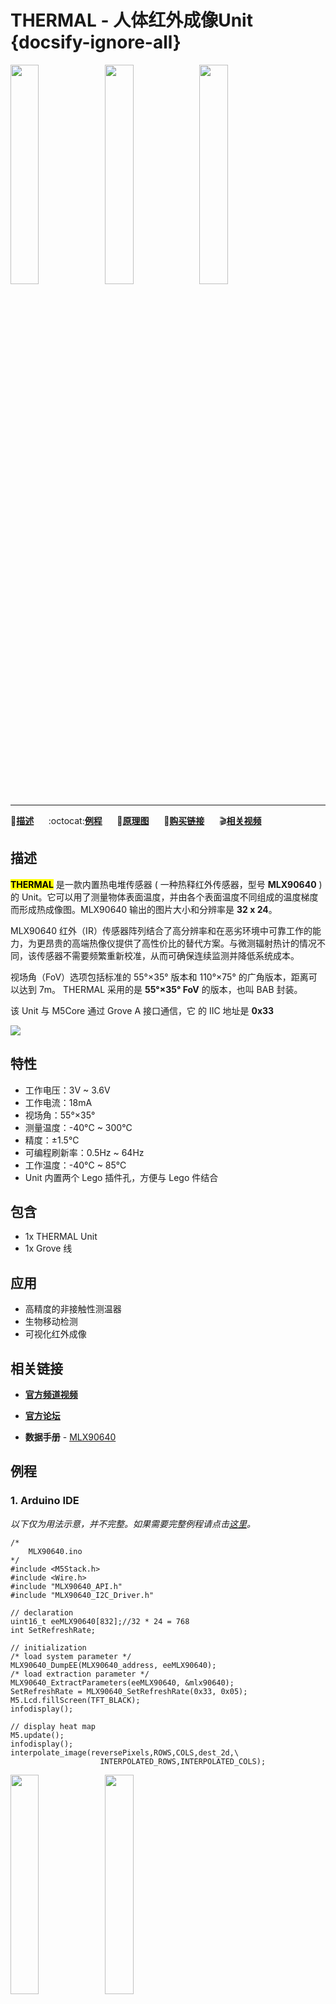 # THERMAL - 人体红外成像Unit {docsify-ignore-all}

<img src="assets/img/product_pics/unit/M5GO_Unit_thermal.png" width="30%" height="30%"><img src="assets/img/product_pics/unit/M5GO_Unit_thermal_02.png" width="30%" height="30%"><img src="assets/img/product_pics/unit/unit_thermal_grove_a.png" width="30%" height="30%">

***

:memo:**[描述](#描述)**&nbsp;&nbsp;&nbsp;&nbsp;&nbsp;&nbsp;:octocat:**[例程](#例程)**&nbsp;&nbsp;&nbsp;&nbsp;&nbsp;&nbsp;:electric_plug:**[原理图](#原理图)**&nbsp;&nbsp;&nbsp;&nbsp;&nbsp;&nbsp;🛒**[购买链接](https://item.taobao.com/item.htm?spm=a1z10.3-c.w4002-1172588106.70.3a93425e5PQbBs&id=576966170317)**&nbsp;&nbsp;&nbsp;&nbsp;&nbsp;&nbsp;:clapper:**[相关视频](#相关视频)**

## 描述

**<mark>THERMAL</mark>** 是一款内置热电堆传感器 ( 一种热释红外传感器，型号 **MLX90640** ) 的 Unit。它可以用了测量物体表面温度，并由各个表面温度不同组成的温度梯度而形成热成像图。MLX90640 输出的图片大小和分辨率是 **32 x 24**。

MLX90640 红外（IR）传感器阵列结合了高分辨率和在恶劣环境中可靠工作的能力，为更昂贵的高端热像仪提供了高性价比的替代方案。与微测辐射热计的情况不同，该传感器不需要频繁重新校准，从而可确保连续监测并降低系统成本。

视场角（FoV）选项包括标准的 55°×35° 版本和 110°×75° 的广角版本，距离可以达到 7m。 THERMAL 采用的是 **55°×35° FoV** 的版本，也叫 BAB 封装。

该 Unit 与 M5Core 通过 Grove A 接口通信，它 的 IIC 地址是 **0x33**

<img src="assets/img/product_pics/unit/thermal/unit_thermal_05.png">

## 特性

- 工作电压：3V ~ 3.6V
- 工作电流：18mA
- 视场角：55°×35°
- 测量温度：-40°C ~ 300°C
- 精度：±1.5°C
- 可编程刷新率：0.5Hz ~ 64Hz
- 工作温度：-40°C ~ 85°C
- Unit 内置两个 Lego 插件孔，方便与 Lego 件结合

## 包含

- 1x THERMAL Unit
- 1x Grove 线

## 应用

-  高精度的非接触性测温器
-  生物移动检测
-  可视化红外成像

## 相关链接

- **[官方频道视频](https://i.youku.com/i/UNjE1ODA2MzE0OA==?spm=a2hzp.8253869.0.0)**

- **[官方论坛](http://forum.m5stack.com/)**

-  **数据手册** - [MLX90640](http://www.alldatasheet.com/datasheet-pdf/pdf/884988/MELEXIS/MLX90640.html)

## 例程

### 1. Arduino IDE

*以下仅为用法示意，并不完整。如果需要完整例程请点击[这里](https://github.com/m5stack/M5-ProductExampleCodes/tree/master/Unit/THERMAL/Arduino)。*

```arduino
/*
    MLX90640.ino
*/
#include <M5Stack.h>
#include <Wire.h>
#include "MLX90640_API.h"
#include "MLX90640_I2C_Driver.h"

// declaration
uint16_t eeMLX90640[832];//32 * 24 = 768
int SetRefreshRate;

// initialization
/* load system parameter */
MLX90640_DumpEE(MLX90640_address, eeMLX90640);
/* load extraction parameter */
MLX90640_ExtractParameters(eeMLX90640, &mlx90640);
SetRefreshRate = MLX90640_SetRefreshRate(0x33, 0x05);
M5.Lcd.fillScreen(TFT_BLACK);
infodisplay();

// display heat map
M5.update();
infodisplay();
interpolate_image(reversePixels,ROWS,COLS,dest_2d,\
                    INTERPOLATED_ROWS,INTERPOLATED_COLS);
```

<img src="assets/img/product_pics/unit/M5GO_Unit_thermal_03.png" width="30%" height="30%"><img src="assets/img/product_pics/unit/M5GO_Unit_thermal_04.png" width="30%" height="30%">

<!-- ### 2. UIFlow

*具体例程请点击[这里](https://github.com/m5stack/M5-ProductExampleCodes/tree/master/Unit/THERMAL/UIFlow)。*

<img src="assets/img/product_pics/unit/unit_example/example_unit_thermal_01.png" width="30%" height="30%"> <img src="assets/img/product_pics/unit/unit_example/example_unit_thermal_02.png" width="55%" height="55%"> -->

## 原理图

<img src="assets/img/product_pics/unit/thermal_sch.JPG">

### 管脚映射

<table>
 <tr><td>M5Core ( GROVE 接口 A )</td><td>GPIO22</td><td>GPIO21</td><td>5V</td><td>GND</td></tr>
 <tr><td>人体红外成像 Unit</td><td>SCL</td><td>SDA</td><td>5V</td><td>GND</td></tr>
</table>

## 相关视频

**THERMAL 的演示**

<video width="500" height="315" controls>
    <source src="https://m5stack.oss-cn-shenzhen.aliyuncs.com/video/Blog/Twitch201811/Infrared%20Thermal%20Imaging.mp4" type="video/mp4">
</video>
